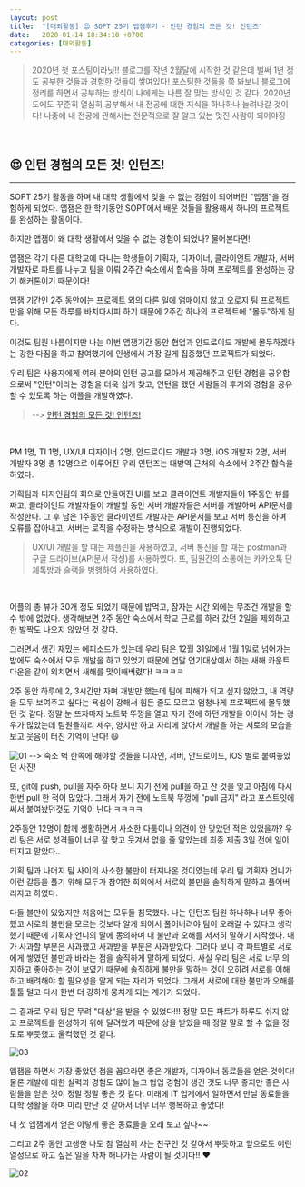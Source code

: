 ```yaml
---
layout: post
title:  "[대외활동] 😍 SOPT 25기 앱잼후기 - 인턴 경험의 모든 것! 인턴즈"
date:   2020-01-14 18:34:10 +0700
categories: [대외활동]
---
```


> 2020년 첫 포스팅이라닛!! 블로그를 작년 2월달에 시작한 것 같은데 벌써 1년 정도 공부한 것들과 경험한 것들이 쌓여있다! 포스팅한 것들을 쭉 봐보니 블로그에 정리를 하면서 공부하는 방식이 나에게는 나름 잘 맞는 방식인 것 같다. 2020년도에도 꾸준히 열심히 공부해서 내 전공에 대한 지식을 하나하나 늘려나갈 것이다! 나중에 내 전공에 관해서는 전문적으로 잘 알고 있는 멋진 사람이 되어야징

<br>

## 😍 인턴 경험의 모든 것! 인턴즈!
---

SOPT 25기 활동을 하며 내 대학 생활에서 잊을 수 없는 경험이 되어버린 "앱잼"을 경험하게 되었다. 앱잼은 한 학기동안 SOPT에서 배운 것들을 활용해서 하나의 프로젝트를 완성하는 활동이다. 

하지만 앱잼이 왜 대학 생활에서 잊을 수 없는 경험이 되었나? 물어본다면!

앱잼은 각기 다른 대학교에 다니는 학생들이 기획자, 디자이너, 클라이언트 개발자, 서버 개발자로 파트를 나누고 팀을 이뤄 2주간 숙소에서 합숙을 하며 프로젝트를 완성하는 장기 해커톤이기 때문이다! 

앱잼 기간인 2주 동안에는 프로젝트 외의 다른 일에 얽매이지 않고 오로지 팀 프로젝트만을 위해 모든 하루를 바치다시피 하기 때문에 2주간 하나의 프로젝트에 "몰두"하게 된다.

이것도 팀원 나름이지만 나는 이번 앱잼기간 동안 협업과 안드로이드 개발에 몰두하겠다는 강한 다짐을 하고 참여했기에 인생에서 가장 길게 집중했던 프로젝트가 되었다.

우리 팀은 사용자에게 여러 분야의 인턴 공고를 모아서 제공해주고 인턴 경험을 공유함으로써 "인턴"이라는 경험을 더욱 쉽게 찾고, 인턴을 했던 사람들의 후기와 경험을 공유할 수 있도록 하는 어플을 개발하였다. 

> --> [인턴 경험의 모든 것! 인턴즈!](https://github.com/INTENRZ/Android_INTERNZ)

<br>

PM 1명, TI 1명, UX/UI 디자이너 2명, 안드로이드 개발자 3명, iOS 개발자 2명, 서버 개발자 3명 총 12명으로 이루어진 우리 인턴즈는 대방역 근처의 숙소에서 2주간 합숙을 하였다. 

기획팀과 디자인팀의 회의로 만들어진 UI를 보고 클라이언트 개발자들이 1주동안 뷰를 짜고, 클라이언트 개발자들이 개발할 동안 서버 개발자들은 서버를 개발하며 API문서를 작성한다. 그 후 남은 1주동안 클라이언트 개발자는 API문서를 보고 서버 통신을 하며 오류를 잡아내고, 서버는 로직을 수정하는 방식으로 개발이 진행되었다. 

> UX/UI 개발을 할 때는 제플린을 사용하였고, 서버 통신을 할 때는 postman과 구글 드라이브(API문서 작성)를 사용하였다. 또, 팀원간의 소통에는 카카오톡 단체톡방과 슬랙을 병행하여 사용하였다.

<br>

어플의 총 뷰가 30개 정도 되었기 때문에 밥먹고, 잠자는 시간 외에는 무조건 개발을 할 수 밖에 없었다. 생각해보면 2주 동안 숙소에서 학교 근로를 하러 갔던 2일을 제외하고 한 발짝도 나오지 않았던 것 같다. 

그러면서 생긴 재밌는 에피소드가 있는데 우리 팀은 12월 31일에서 1월 1일로 넘어가는 밤에도 숙소에서 모두 개발을 하고 있었기 때문에 연말 연기대상에서 하는 새해 카운트다운을 같이 외치면서 새해를 맞이해버렸다! ㅋㅋㅋㅋ

2주 동안 하루에 2, 3시간만 자며 개발만 했는데 팀에 피해가 되고 싶지 않았고, 내 역량을 모두 보여주고 싶다는 욕심이 강해서 힘든 줄도 모르고 엄청나게 프로젝트에 몰두했던 것 같다. 정말 눈 뜨자마자 노트북 뚜껑을 열고 자기 전에 하던 개발을 이어서 하는 경우가 많았는데 팀원들끼리 세수, 양치만 하고 자리에 앉아서 개발을 하는 서로의 모습을 보고 웃음이 터진 기억이 난다! 😃

![01](https://user-images.githubusercontent.com/31889335/72330978-c569f180-36fa-11ea-94a0-611eec5c47c5.PNG) --> 숙소 벽 한쪽에 해야할 것들을 디자인, 서버, 안드로이드, iOS 별로 붙여놓았던 사진! 

또, git에 push, pull을 자주 하다 보니 자기 전에 pull을 하고 잔 것을 잊고 아침에 다시 한번 pull 한 적이 많았다. 그래서 자기 전에 노트북 뚜껑에 "pull 금지" 라고 포스트잇에 써서 붙여놨던것도 기억이 난다 ㅋㅋㅋㅋ

2주동안 12명이 함께 생활하면서 사소한 다툼이나 의견이 안 맞았던 적은 있었을까? 우리 팀은 서로 성격들이 너무 잘 맞고 웃겨서 없을 줄 알았는데 최종 제출 3일 전에 일이 터지고 말았다..

기획 팀과 나머지 팀 사이의 사소한 불만이 터져나온 것이였는데 우리 팀 기획자 언니가 이런 갈등을 풀기 위해 모두가 참여한 회의에서 서로의 불만을 솔직하게 말하고 풀어버리자고 하였다. 

다들 불만이 있었지만 처음에는 모두들 침묵했다. 나는 인턴즈 팀원 하나하나 너무 좋아했고 서로의 불만을 모르는 것보다 알게 되어서 풀어버려야 팀이 오래갈 수 있다고 생각했기 때문에 기획자 언니의 말에 동의하며 내 불만과 오해를 서서히 말하기 시작했다. 내가 사과할 부분은 사과했고 사과받을 부분은 사과받았다. 그러다 보니 각 파트별로 서로에게 쌓였던 불만과 바라는 점을 솔직하게 말하게 되었다. 사실 우리 팀은 서로 너무 의지하고 좋아하는 것이 보였기 때문에 솔직하게 불만을 말하는 것이 오히려 서로를 이해하고 배려해야 할 필요성을 알게 되는 자리가 되었다. 그래서 서로에 대한 불만과 오해를 툴툴 털고 다시 한번 더 강하게 뭉치게 되는 계기가 되었다.

그 결과로 우리 팀은 무려 "대상"을 받을 수 있었다!!! 정말 모든 파트가 하루도 쉬지 않고 프로젝트를 완성하기 위해 달려왔기 때문에 상을 받았을 때 정말 말로 할 수 없을 정도로 뿌듯했고 울컥했던 것 같다. 

![03](https://user-images.githubusercontent.com/31889335/72330982-c6028800-36fa-11ea-8b11-f24a2539dfab.jpg)

앱잼을 하면서 가장 좋았던 점을 꼽으라면 좋은 개발자, 디자이너 동료들을 얻은 것이다! 물론 개발에 대한 실력과 경험도 많이 늘고 협업 경험이 생긴 것도 너무 좋지만 좋은 사람들을 얻은 것이 정말 정말 좋은 것 같다. 미래에 IT 업계에서 일하면서 만날 동료들을 대학 생활을 하며 미리 만난 것 같아서 너무 너무 행복하고 좋았다! 

내 첫 앱잼에서 얻은 이렇게 좋은 동료들을 오래 보고 싶다~~

그리고 2주 동안 고생한 나도 참 열심히 사는 친구인 것 같아서 뿌듯하고 앞으로도 이런 열정으로 하고 싶은 일을 차차 해나가는 사람이 될 것이다!! ❤️

![02](https://user-images.githubusercontent.com/31889335/72330981-c6028800-36fa-11ea-81b3-8b29872baacc.jpg)